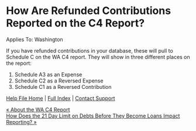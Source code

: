  How Are Refunded Contributions Reported on the C4 Report?
==========

Applies To: Washington

If you have refunded contributions in your database, these will pull to Schedule C on the WA C4 report. They will show in three different places on the report:

1. Schedule A3 as an Expense
2. Schedule C2 as a Reversed Expense
3. Schedule C1 as a Reversed Contribution

[Help File Home](/help/) | [Full Index](/Help-File-Directory/) | [Contact Support](mailto:support@ISPolitical.com)

[« About the WA C4 Report](/About-the-WA-C4-Report)  
[How Does the 21 Day Limit on Debts Before They Become Loans Impact Reporting? »](/How-Does-the-21-Day-Limit-on-Debts-Before-They-Become-Loans-Impact-Reporting)